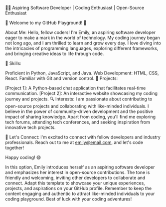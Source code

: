👩‍💻 Aspiring Software Developer | Coding Enthusiast | Open-Source Enthusiast

🌱 Welcome to my GitHub Playground! 🌱

About Me:
Hello, fellow coders! I'm Emily, an aspiring software developer eager to make a mark in the world of technology. My coding journey began not long ago, and I am thrilled to learn and grow every day. I love diving into the intricacies of programming languages, exploring different frameworks, and bringing creative ideas to life through code.

🚀 Skills:

Proficient in Python, JavaScript, and Java.
Web Development: HTML, CSS, React.
Familiar with Git and version control.
🌟 Projects:

[Project 1]: A Python-based chat application that facilitates real-time communication.
[Project 2]: An interactive website showcasing my coding journey and projects.
🔍 Interests:
I am passionate about contributing to open-source projects and collaborating with like-minded individuals. I believe in the power of community-driven development and the positive impact of sharing knowledge. Apart from coding, you'll find me exploring tech forums, attending tech conferences, and seeking inspiration from innovative tech projects.

📧 Let's Connect:
I'm excited to connect with fellow developers and industry professionals. Reach out to me at emily@email.com, and let's code together!

Happy coding! 😄

In this option, Emily introduces herself as an aspiring software developer and emphasizes her interest in open-source contributions. The tone is friendly and welcoming, inviting other developers to collaborate and connect. Adapt this template to showcase your unique experiences, projects, and aspirations on your GitHub profile. Remember to keep the content engaging and authentic to attract like-minded individuals to your coding playground. Best of luck with your coding adventures!
